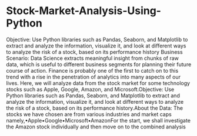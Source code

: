 # Stock-Market-Analysis-Using-Python
Objective: Use Python libraries such as Pandas, Seaborn, and Matplotlib to extract and analyze the information, visualize it, and look at different ways to analyze the risk of a stock, based on its performance history
Business Scenario: Data Science extracts meaningful insight from chunks of raw data, which is useful to different business segments for planning their future course of action. Finance is probably one of the first to catch on to this trend with a rise in the penetration of analytics into many aspects of our lives. Here, we will analyze data from the stock market for some technology stocks such as Apple, Google, Amazon, and Microsoft.Objective: Use Python libraries such as Pandas, Seaborn, and Matplotlib to extract and analyze the information, visualize it, and look at different ways to analyze the risk of a stock, based on its performance history.About the Data: The stocks we have chosen are from various industries and market caps namely,•Apple•Google•Microsoft•AmazonFor the start, we shall investigate the Amazon stock individually and then move on to the combined analysis
